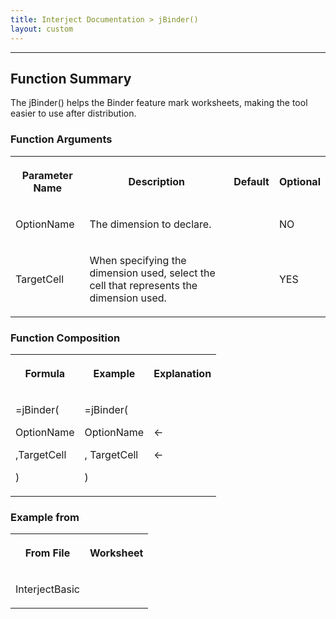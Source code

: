 ```yaml
---
title: Interject Documentation > jBinder()
layout: custom
---
```

* * *

##  Function Summary

The jBinder() helps the Binder feature mark worksheets, making the tool easier
to use after distribution.

###  Function Arguments  
  
<table>  
<tr>  
<th>

Parameter Name

</th>  
<th>

Description

</th>  
<th>

Default

</th>  
<th>

Optional

</th> </tr>  
<tr>  
<td>

OptionName

</td>  
<td>

The dimension to declare.

</td>  
<td>

</td>  
<td>

NO

</td> </tr>  
<tr>  
<td>

TargetCell  
</td>  
<td>

When specifying the dimension used, select the cell that represents the
dimension used.

</td>  
<td>

</td>  
<td>

YES

</td> </tr> </table>

###  Function Composition  
  
<table>  
<tr>  
<th>

Formula

</th>  
<th>

Example

</th>  
<th>

Explanation

</th> </tr>  
<tr>  
<td>

=jBinder(

OptionName

,TargetCell

)

</td>  
<td>

=jBinder(

OptionName

,  TargetCell

)

</td>  
<td>

←

←

</td> </tr> </table>

###  Example from  
  
<table>  
<tr>  
<th>

From File

</th>  
<th>

Worksheet

</th> </tr>  
<tr>  
<td>

InterjectBasic

</td>  
<td>

</td> </tr> </table>

